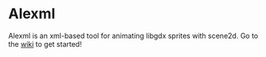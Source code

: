 # Alexml
Alexml is an xml-based tool for animating libgdx sprites with scene2d. Go to the [wiki](https://github.com/gforcedev/alexml/) to get started!
